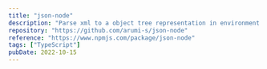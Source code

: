```yaml
---
title: "json-node"
description: "Parse xml to a object tree representation in environment independent way with query selector and tree manipulation support"
repository: "https://github.com/arumi-s/json-node"
reference: "https://www.npmjs.com/package/json-node"
tags: ["TypeScript"]
pubDate: 2022-10-15
---
```

